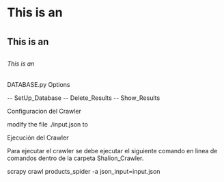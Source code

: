 # This is an <h1> 
## This is an <h2> 
###### This is an <h6> 




DATABASE.py Options

-- SetUp_Database
-- Delete_Results
-- Show_Results


Configuracion del Crawler 

modify the file ./input.json to



Ejecución del Crawler

Para ejecutar el crawler se debe ejecutar el siguiente comando en linea de comandos dentro de la carpeta Shalion_Crawler.

scrapy crawl products_spider -a json_input=input.json


